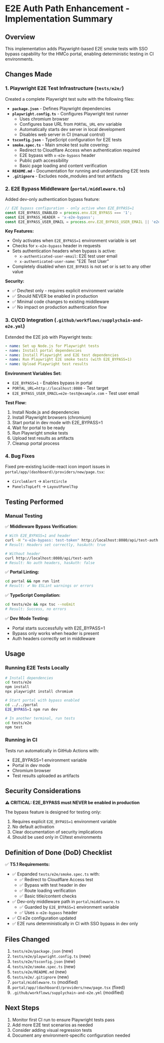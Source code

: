# E2E Auth Path Enhancement - Implementation Summary

## Overview

This implementation adds Playwright-based E2E smoke tests with SSO bypass capability for the HMCo portal, enabling deterministic testing in CI environments.

## Changes Made

### 1. Playwright E2E Test Infrastructure (`tests/e2e/`)

Created a complete Playwright test suite with the following files:

- **`package.json`** - Defines Playwright dependencies
- **`playwright.config.ts`** - Configures Playwright test runner
  - Uses chromium browser
  - Configures base URL from `PORTAL_URL` env variable
  - Automatically starts dev server in local development
  - Disables web server in CI (manual control)
- **`tsconfig.json`** - TypeScript configuration for E2E tests
- **`smoke.spec.ts`** - Main smoke test suite covering:
  - Redirect to Cloudflare Access when authentication required
  - E2E bypass with `x-e2e-bypass` header
  - Public path accessibility
  - Basic page loading and content verification
- **`README.md`** - Documentation for running and understanding E2E tests
- **`.gitignore`** - Excludes node_modules and test artifacts

### 2. E2E Bypass Middleware (`portal/middleware.ts`)

Added dev-only authentication bypass feature:

```typescript
// E2E bypass configuration - only active when E2E_BYPASS=1
const E2E_BYPASS_ENABLED = process.env.E2E_BYPASS === '1';
const E2E_BYPASS_HEADER = 'x-e2e-bypass';
const E2E_BYPASS_USER_EMAIL = process.env.E2E_BYPASS_USER_EMAIL || 'e2e-test@example.com';
```

**Key Features:**
- Only activates when `E2E_BYPASS=1` environment variable is set
- Checks for `x-e2e-bypass` header in requests
- Sets authentication headers when bypass is active:
  - `x-authenticated-user-email`: E2E test user email
  - `x-authenticated-user-name`: "E2E Test User"
- Completely disabled when `E2E_BYPASS` is not set or is set to any other value

**Security:**
- ✅ Dev/test only - requires explicit environment variable
- ✅ Should NEVER be enabled in production
- ✅ Minimal code changes to existing middleware
- ✅ No impact on production authentication flow

### 3. CI/CD Integration (`.github/workflows/supplychain-and-e2e.yml`)

Extended the E2E job with Playwright tests:

```yaml
- name: Set up Node.js for Playwright tests
- name: Install portal dependencies
- name: Install Playwright and E2E test dependencies
- name: Run Playwright E2E smoke tests (with E2E_BYPASS=1)
- name: Upload Playwright test results
```

**Environment Variables Set:**
- `E2E_BYPASS=1` - Enables bypass in portal
- `PORTAL_URL=http://localhost:8080` - Test target
- `E2E_BYPASS_USER_EMAIL=e2e-test@example.com` - Test user email

**Test Flow:**
1. Install Node.js and dependencies
2. Install Playwright browsers (chromium)
3. Start portal in dev mode with E2E_BYPASS=1
4. Wait for portal to be ready
5. Run Playwright smoke tests
6. Upload test results as artifacts
7. Cleanup portal process

### 4. Bug Fixes

Fixed pre-existing lucide-react icon import issues in `portal/app/(dashboard)/providers/new/page.tsx`:
- `CircleAlert` → `AlertCircle`
- `PanelsTopLeft` → `LayoutPanelTop`

## Testing Performed

### Manual Testing

✅ **Middleware Bypass Verification:**
```bash
# With E2E_BYPASS=1 and header
curl -H "x-e2e-bypass: test-token" http://localhost:8080/api/test-auth
# Result: Headers set correctly, hasAuth: true

# Without header
curl http://localhost:8080/api/test-auth
# Result: No auth headers, hasAuth: false
```

✅ **Portal Linting:**
```bash
cd portal && npm run lint
# Result: ✔ No ESLint warnings or errors
```

✅ **TypeScript Compilation:**
```bash
cd tests/e2e && npx tsc --noEmit
# Result: Success, no errors
```

✅ **Dev Mode Testing:**
- Portal starts successfully with E2E_BYPASS=1
- Bypass only works when header is present
- Auth headers correctly set in middleware

## Usage

### Running E2E Tests Locally

```bash
# Install dependencies
cd tests/e2e
npm install
npx playwright install chromium

# Start portal with bypass enabled
cd ../../portal
E2E_BYPASS=1 npm run dev

# In another terminal, run tests
cd tests/e2e
npm test
```

### Running in CI

Tests run automatically in GitHub Actions with:
- E2E_BYPASS=1 environment variable
- Portal in dev mode
- Chromium browser
- Test results uploaded as artifacts

## Security Considerations

**⚠️ CRITICAL: E2E_BYPASS must NEVER be enabled in production**

The bypass feature is designed for testing only:
1. Requires explicit `E2E_BYPASS=1` environment variable
2. No default activation
3. Clear documentation of security implications
4. Should be used only in CI/test environments

## Definition of Done (DoD) Checklist

✅ **T5.1 Requirements:**
- ✅ Expanded `tests/e2e/smoke.spec.ts` with:
  - ✅ Redirect to Cloudflare Access test
  - ✅ Bypass with test header in dev
  - ✅ Route loading verification
  - ✅ Basic title/content checks
- ✅ Dev-only middleware path in `portal/middleware.ts`
  - ✅ Guarded by `E2E_BYPASS=1` environment variable
  - ✅ Uses `x-e2e-bypass` header
- ✅ CI e2e configuration updated
- ✅ E2E runs deterministically in CI with SSO bypass in dev only

## Files Changed

1. `tests/e2e/package.json` (new)
2. `tests/e2e/playwright.config.ts` (new)
3. `tests/e2e/tsconfig.json` (new)
4. `tests/e2e/smoke.spec.ts` (new)
5. `tests/e2e/README.md` (new)
6. `tests/e2e/.gitignore` (new)
7. `portal/middleware.ts` (modified)
8. `portal/app/(dashboard)/providers/new/page.tsx` (fixed)
9. `.github/workflows/supplychain-and-e2e.yml` (modified)

## Next Steps

1. Monitor first CI run to ensure Playwright tests pass
2. Add more E2E test scenarios as needed
3. Consider adding visual regression tests
4. Document any environment-specific configuration needed
